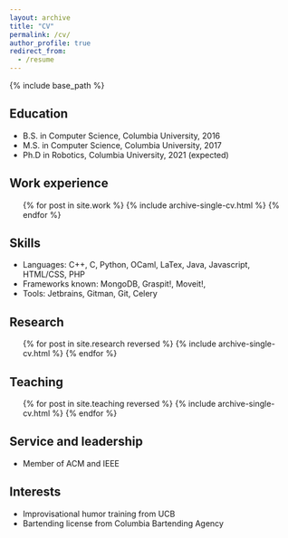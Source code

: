 ```yaml
---
layout: archive
title: "CV"
permalink: /cv/
author_profile: true
redirect_from:
  - /resume
---
```


{% include base_path %}

## Education
* B.S. in Computer Science, Columbia University, 2016
* M.S. in Computer Science, Columbia University, 2017
* Ph.D in Robotics, Columbia University, 2021 (expected)

## Work experience
<ul>{% for post in site.work %}
    {% include archive-single-cv.html %}
  {% endfor %}</ul>
  
## Skills
* Languages: C++, C, Python, OCaml, LaTex, Java, Javascript, HTML/CSS, PHP
* Frameworks known: MongoDB, Graspit!, Moveit!, 
* Tools: Jetbrains, Gitman, Git, Celery

<!-- Publications
======
  <ul>{% for post in site.publications %}
    {% include archive-single-cv.html %}
  {% endfor %}</ul>
 -->  
<!-- Talks
======
  <ul>{% for post in site.talks %}
    {% include archive-single-talk-cv.html %}
  {% endfor %}</ul> -->

## Research
  <ul>{% for post in site.research reversed %}
    {% include archive-single-cv.html %}
  {% endfor %}</ul>
  
## Teaching
  <ul>{% for post in site.teaching reversed %}
    {% include archive-single-cv.html %}
  {% endfor %}</ul>
  
## Service and leadership
* Member of ACM and IEEE

## Interests
* Improvisational humor training from UCB
* Bartending license from Columbia Bartending Agency

